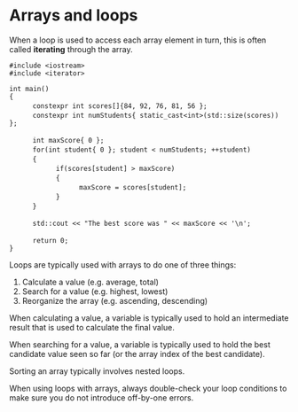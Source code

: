 # Arrays and loops

When a loop is used to access each array element in turn, this is often called **iterating** through the array.

` #include <iostream> `  
` #include <iterator> `  

` int main() `  
` { `  
&emsp;&emsp;&emsp;` constexpr int scores[]{84, 92, 76, 81, 56 }; `   
&emsp;&emsp;&emsp;` constexpr int numStudents{ static_cast<int>(std::size(scores)) }; `  

&emsp;&emsp;&emsp;` int maxScore{ 0 }; `  
&emsp;&emsp;&emsp;` for(int student{ 0 }; student < numStudents; ++student) `  
&emsp;&emsp;&emsp;` { `  
&emsp;&emsp;&emsp;&emsp;&emsp;&emsp;` if(scores[student] > maxScore) `   
&emsp;&emsp;&emsp;&emsp;&emsp;&emsp;` { `   
&emsp;&emsp;&emsp;&emsp;&emsp;&emsp;&emsp;&emsp;&emsp;` maxScore = scores[student]; `   
&emsp;&emsp;&emsp;&emsp;&emsp;&emsp;` } `   
&emsp;&emsp;&emsp;` } `  

&emsp;&emsp;&emsp;` std::cout << "The best score was " << maxScore << '\n'; `  

&emsp;&emsp;&emsp;` return 0; `  
` } `  

Loops are typically used with arrays to do one of three things:
1. Calculate a value (e.g. average, total)  
1. Search for a value (e.g. highest, lowest)  
1. Reorganize the array (e.g. ascending, descending)

When calculating a value, a variable is typically used to hold an intermediate result that is used to calculate the final value.

When searching for a value, a variable is typically used to hold the best candidate value seen so far (or the array index of the best candidate).

Sorting an array typically involves nested loops.

When using loops with arrays, always double-check your loop conditions to make sure you do not introduce off-by-one errors.

